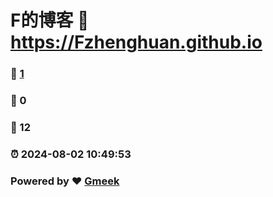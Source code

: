 # F的博客 :link: https://Fzhenghuan.github.io 
### :page_facing_up: [1](https://Fzhenghuan.github.io/tag.html) 
### :speech_balloon: 0 
### :hibiscus: 12 
### :alarm_clock: 2024-08-02 10:49:53 
### Powered by :heart: [Gmeek](https://github.com/Meekdai/Gmeek)
